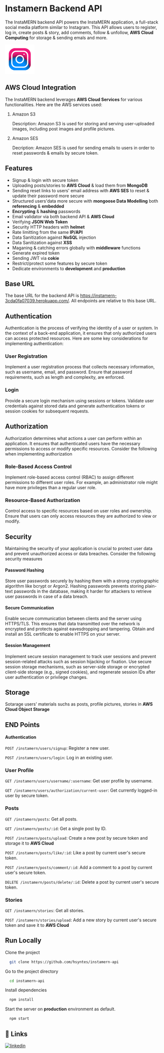 # Instamern Backend API

The InstaMERN backend API powers the InstaMERN application, a full-stack social media platform similar to Instagram. This API allows users to register, log in, create posts & story, add comments, follow & unfollow, **AWS Cloud Computing** for storage & sending emals and more.

[![InstaMERN](https://github.com/hsyntes/instamern/blob/main/public/logo.png)](https://instamern.netlify.app)

## AWS Cloud Integration

The InstaMERN backend leverages **AWS Cloud Services** for various functionalities. Here are the AWS services used:

1. Amazon S3

   Description: Amazon S3 is used for storing and serving user-uploaded images, including post images and profile pictures.

2. Amazon SES

   Decription: Amazon SES is used for sending emails to users in order to reset passwords & emails by secure token.

## Features

- Signup & login with secure token
- Uploading posts/stories to **AWS Cloud** & load them from **MongoDB**
- Sending reset links to users' email address with **AWS SES** to reset & update their password more secure
- Structured users'data more secure with **mongoose Data Modelling** both **referencing** & **embedded**
- **Encrypting** & **hashing** passwords
- Email validator via both backend API & **AWS Cloud**
- Verifying **JSON Web Token**
- Security HTTP headers with **helmet**
- Rate limitting from the same **IP/API**
- Data Sanitization against **NoSQL** injection
- Data Sanitization against **XSS**
- Maganing & catching errors globally with **middleware** functions
- Generate expired token
- Sending JWT via **cokie**
- Restrict/protect some features by secure token
- Dedicate environments to **development** and **production**

## Base URL

The base URL for the backend API is https://instamern-3cda0fa07039.herokuapp.com/. All endpoints are relative to this base URL.

## Authentication

Authentication is the process of verifying the identity of a user or system. In the context of a back-end application, it ensures that only authorized users can access protected resources. Here are some key considerations for implementing authentication:

### User Registration

Implement a user registration process that collects necessary information, such as username, email, and password. Ensure that password requirements, such as length and complexity, are enforced.

### Login

Provide a secure login mechanism using sessions or tokens. Validate user credentials against stored data and generate authentication tokens or session cookies for subsequent requests.

## Authorization

Authorization determines what actions a user can perform within an application. It ensures that authenticated users have the necessary permissions to access or modify specific resources. Consider the following when implementing authorization

### Role-Based Access Control

Implement role-based access control (RBAC) to assign different permissions to different user roles. For example, an administrator role might have more privileges than a regular user role.

### Resource-Based Authorization

Control access to specific resources based on user roles and ownership. Ensure that users can only access resources they are authorized to view or modify.

## Security

Maintaining the security of your application is crucial to protect user data and prevent unauthorized access or data breaches. Consider the following security measures

#### Password Hashing

Store user passwords securely by hashing them with a strong cryptographic algorithm like bcrypt or Argon2. Hashing passwords prevents storing plain-text passwords in the database, making it harder for attackers to retrieve user passwords in case of a data breach.

#### Secure Communication

Enable secure communication between clients and the server using HTTPS/TLS. This ensures that data transmitted over the network is encrypted and protects against eavesdropping and tampering. Obtain and install an SSL certificate to enable HTTPS on your server.

#### Session Management

Implement secure session management to track user sessions and prevent session-related attacks such as session hijacking or fixation. Use secure session storage mechanisms, such as server-side storage or encrypted client-side storage (e.g., signed cookies), and regenerate session IDs after user authentication or privilege changes.

## Storage

Sotarage users' materials suchs as posts, profile pictures, stories in **AWS Cloud Object Storage**

## END Points

#### Authentication

`POST /instamern/users/signup`: Register a new user.

`POST /instamern/users/login`: Log in an existing user.

### User Profile

`GET /instamern/users/username/:username`: Get user profile by username.

`GET /instamern/users/authorization/current-user`: Get currently logged-in user by secure token.

### Posts

`GET /instamern/posts`: Get all posts.

`GET /instamern/posts/:id`: Get a single post by ID.

`POST /instamern/posts/upload`: Create a new post by secure token and storage it to **AWS Cloud**

`POST /instamern/posts/like/:id`: Like a post by current user's secure token.

`POST /instamern/posts/comment/:id`: Add a comment to a post by current user's secure token.

`DELETE /instamern/posts/delete/:id`: Delete a post by current user's secure token.

### Stories

`GET /instamern/stories`: Get all stories.

`POST /instamern/stories/upload`: Add a new story by current user's secure token and save it to **AWS Cloud**

## Run Locally

Clone the project

```bash
  git clone https://github.com/hsyntes/instamern-api
```

Go to the project directory

```bash
  cd instamern-api
```

Install dependencies

```bash
  npm install
```

Start the server on **production** environment as default.

```bash
  npm start
```

## 🔗 Links

[![linkedin](https://img.shields.io/badge/linkedin-0A66C2?style=for-the-badge&logo=linkedin&logoColor=white)](https://www.linkedin.com/in/hsyntes)
